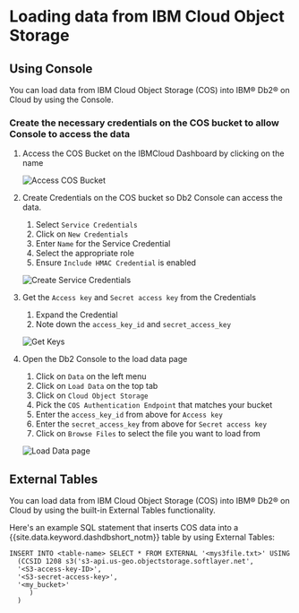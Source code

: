 # Loading data from IBM Cloud Object Storage


## Using Console

You can load data from IBM Cloud Object Storage (COS) into IBM® Db2® on Cloud by using the Console.

### Create the necessary credentials on the COS bucket to allow Console to access the data

1. Access the COS Bucket on the IBMCloud Dashboard by clicking on the name

    ![Access COS Bucket](./COS_Bucket.png "Select COS Bucket")

2. Create Credentials on the COS bucket so Db2 Console can access the data.

    1. Select `Service Credentials`
    2. Click on `New Credentials`
    3. Enter `Name` for the Service Credential
    4. Select the appropriate role
    5. Ensure `Include HMAC Credential` is enabled

    ![Create Service Credentials](./Service_Cred_Create.png "Create Service Credentials")

3. Get the `Access key` and `Secret access key` from the Credentials 

    1. Expand the Credential
    2. Note down the `access_key_id` and `secret_access_key`

    ![Get Keys](./get_keys.png "Get Access Keys")

4. Open the Db2 Console to the load data page

    1. Click on `Data` on the left menu
    2. Click on `Load Data` on the top tab
    3. Click on `Cloud Object Storage`
    4. Pick the `COS Authentication Endpoint` that matches your bucket
    5. Enter the `access_key_id` from above for `Access key`
    6. Enter the `secret_access_key` from above for `Secret access key`
    7. Click on `Browse Files` to select the file you want to load from

    ![Load Data page](./Load_Data.png "Load Cos Data")

## External Tables

You can load data from IBM Cloud Object Storage (COS) into IBM® Db2® on Cloud by using the built-in External Tables functionality.


Here's an example SQL statement that inserts COS data into a {{site.data.keyword.dashdbshort_notm}} table by using External Tables:

```
INSERT INTO <table-name> SELECT * FROM EXTERNAL '<mys3file.txt>' USING
  (CCSID 1208 s3('s3-api.us-geo.objectstorage.softlayer.net',
  '<S3-access-key-ID>',
  '<S3-secret-access-key>',
  '<my_bucket>'
     )
  )
```
